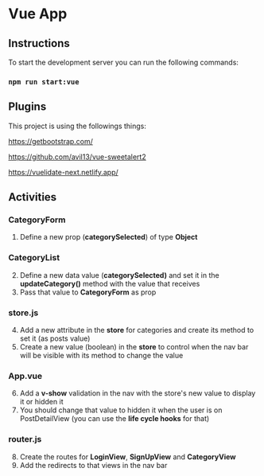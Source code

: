# Vue App

## Instructions

To start the development server you can run the following commands:

### `npm run start:vue`

## Plugins

This project is using the followings things:

https://getbootstrap.com/

https://github.com/avil13/vue-sweetalert2

https://vuelidate-next.netlify.app/

## Activities

### CategoryForm
1. Define a new prop (**categorySelected**) of type **Object**

### CategoryList
2. Define a new data value (**categorySelected)** and set it in the **updateCategory()** method with the value that receives
3. Pass that value to **CategoryForm** as prop 

### store.js
4. Add a new attribute in the **store** for categories and create its method to set it (as posts value)
5. Create a new value (boolean) in the **store** to control when the nav bar will be visible with its method to change the value

### App.vue
6. Add a **v-show** validation in the nav with the store's new value to display it or hidden it
7. You should change that value to hidden it when the user is on PostDetailView (you can use the **life cycle hooks** for that)

### router.js
8. Create the routes for **LoginView**, **SignUpView** and **CategoryView**
9. Add the redirects to that views in the nav bar
